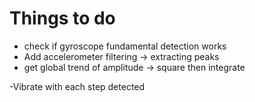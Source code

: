 # Things to do

- check if gyroscope fundamental detection works
- Add accelerometer filtering -> extracting peaks
- get global trend of amplitude -> square then integrate 

-Vibrate with each step detected
